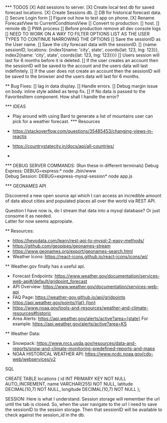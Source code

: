 *** TODOS
[X] Add sessions to server.
[X] Create local test db for saved forecast locations.
[X] Create Sessions db.
[] DB for historical forecast data.
[] Secure Login form
[] Figure out how to test app on phone.
[X] Rename ForecastView to CurrentConditionsView
[] Convert to production:
    [] host.
    [] remote db
    [] PWA process
[] Before production remove all dev console logs
[] NEED TO WORK ON A WAY TO FILTER OPTIONS LIST AS THE USER TYPES TO CONTINUE NARROWING THE OPTIONS
[] Save the sessionID as the User name.
[] Save the city forecast data with the sessionID.
[] {name: sessionID, locations: {index1{name: 'city', state', coords{lat: 123, lng: 123}}, index2{name: 'city', state', coords{lat: 123, lng: 123}}}}
[] Users session will last for 6 months before it is deleted.
[] If the user creates an account then the sessionID will be saved to the account and the users data will last indefinitely.
[] If the user does not create an account then the sessionID will be saved to the browser and the users data will last for 6 months.


** Bug Fixes:
[] lag in data display.
[] Handle errors.
[] Debug margin issue on body. inline style added as temp fix.
[] If No data is passed to the FavoritesItem component. How shall I handle the error?


*** IDEAS

- Play around with using Bard to generate a list of mountains user can pick for a weather forecast.
*** Resources

- https://stackoverflow.com/questions/35485453/changing-views-in-reactjs

- https://countrystatecity.in/docs/api/all-countries/
- 

*** DEBUG SERVER COMMANDS: (Run these in different terminals)
Debug Express: DEBUG=express:* node ./bin/www    
Debug Session: DEBUG=express-mysql-session* node app.js     

*** GEONAMES API

Discovered a new open source api which I can access an incredible amount of data about cities and populated places all over the world via REST API.  

Question I have now is, do I stream that data into a mysql database?
Or just consome it as needed.  
Latter for now seems appropiate.

** Resources:
- https://hevodata.com/learn/rest-api-to-mysql-2-easy-methods/
- https://github.com/geopipes/geonames-stream
- https://www.geonames.org/export/geonames-search.html
- Weather Icons: https://react-icons.github.io/react-icons/icons/wi/


** Weather.gov finally has a useful api.
- Forecast Endpoints: https://www.weather.gov/documentation/services-web-api#/default/gridpoint_forecast
- API Overview: https://www.weather.gov/documentation/services-web-api
- FAQ Page: https://weather-gov.github.io/api/gridpoints
- https://api.weather.gov/points/{lat},{lon}
- https://www.noaa.gov/tools-and-resources/weather-and-climate-resources#historic
- Area Alerts:
https://api.weather.gov/alerts/active?area={state}
For example: https://api.weather.gov/alerts/active?area=KS

** Weather Data:
- Snowpack: https://www.nrcs.usda.gov/resources/data-and-reports/snow-and-climate-monitoring-predefined-reports-and-maps
- NOAA HISTORICAL WEATHER API: https://www.ncdc.noaa.gov/cdo-web/webservices/v2


SQL

CREATE TABLE locations (
  id INT PRIMARY KEY NOT NULL AUTO_INCREMENT,
  name VARCHAR(255) NOT NULL,
  latitude DECIMAL(10,7) NOT NULL,
  longitude DECIMAL(10,7) NOT NULL
);


SESSION:
Here is what I understand.  Session storage will remember the url until the tab is closed.
So, when the user navigate to the url I need to save the sessionID to the session storage.
Then that sessionID will be available to check against the session_id in the db.